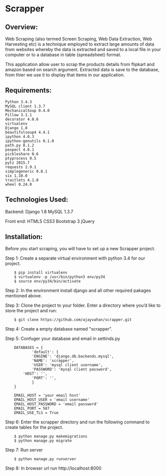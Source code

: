 Scrapper
====================================================================
Overview:
--------------------------------------------------------------------
Web Scraping (also termed Screen Scraping, Web Data Extraction, Web Harvesting etc) is a technique employed to extract large amounts of data from websites whereby the data is extracted and saved to a local file in your computer or to a database in table (spreadsheet) format. 

This application allow user to scrap the products details from flipkart and amazon based on search argument. Extracted data is save to the database, from thier we use it to display that items in our application.


Requirements:
--------------------------------------------------------------------

	Python 3.4.3
	MySQL client 1.3.7
	MechanicalSoup 0.4.0
	Pillow 3.1.1
	decorator 4.0.6
	virtualenv
	Django 1.8
	beautifulsoup4 4.4.1
	ipython 4.0.3
	ipython-genutils 0.1.0
	path.py 8.1.2
	pexpect 4.0.1
	pickleshare 0.6
	ptyprocess 0.5
	pytz 2015.7
	requests 2.9.1
	simplegeneric 0.8.1
	six 1.10.0
	traitlets 4.1.0
	wheel 0.24.0


Technologies Used:
---------------------------------------------------------------------

Backend:
	Django 1.8
	MySQL 1.3.7

Front end:
	HTML5
	CSS3
	Bootstrap 3
	jQuery

Installation:
----------------------------------------------------------------------

Before you start scraping, you will have to set up a new Scrapper project.

Step 1: Create a separate virtual environment with python 3.4 for our project.
		
		$ pip install virtualenv
		$ virtualenv -p /usr/bin/python3 env/py34
		$ source env/py34/bin/activate

Step 2: In the environment install django and all other required pakages mentioned above.

Step 3: Clone the project to your folder. Enter a directory where you’d like to store the project and run:
		
		$ git clone https://github.com/ajayvahan/scrapper.git


Step 4: Create a empty database named "scrapper".

Step 5: Confuger your database and email in settinds.py

		DATABASES = {
	    		'default': {
	        	'ENGINE': 'django.db.backends.mysql',
	        	'NAME': 'scrapper',
	        	'USER': 'mysql client username',
	        	'PASSWORD': 'mysql client password',
			'HOST': '',
	        	'PORT': '',
	    		}
		}

		EMAIL_HOST = 'your email host'
		EMAIL_HOST_USER = 'email username'
		EMAIL_HOST_PASSWORD = 'email password'
		EMAIL_PORT = 587
		EMAIL_USE_TLS = True


Step 6: Enter the scrapper directory and run the following command to create tables for the project.
		
		$ python manage.py makemigrations
		$ python manage.py migrate

Step 7: Run server
		
		$ python manage.py runserver

Step 8: In browser url run  http://localhost:8000
